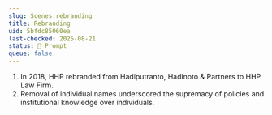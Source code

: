 ```yaml
---
slug: Scenes:rebranding
title: Rebranding
uid: 5bfdc85060ea
last-checked: 2025-08-21
status: 💬 Prompt
queue: false
---
```

1. In 2018, HHP rebranded from Hadiputranto, Hadinoto & Partners to HHP Law Firm.
2. Removal of individual names underscored the supremacy of policies and institutional knowledge over individuals.

